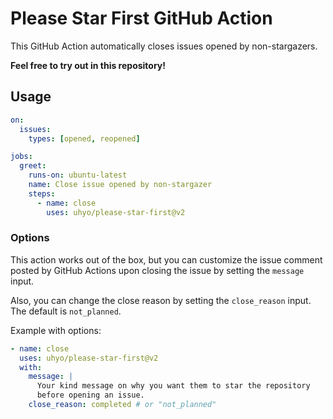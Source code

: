 # Please Star First GitHub Action

This GitHub Action automatically closes issues opened by non-stargazers.

**Feel free to try out in this repository!**

## Usage

```yml
on:
  issues:
    types: [opened, reopened]

jobs:
  greet:
    runs-on: ubuntu-latest
    name: Close issue opened by non-stargazer
    steps:
      - name: close
        uses: uhyo/please-star-first@v2
```

### Options

This action works out of the box, but you can customize the issue comment posted by GitHub Actions upon closing the issue by setting the `message` input.

Also, you can change the close reason by setting the `close_reason` input. The default is `not_planned`.

Example with options:

```yaml
- name: close
  uses: uhyo/please-star-first@v2
  with:
    message: |
      Your kind message on why you want them to star the repository
      before opening an issue.
    close_reason: completed # or "not_planned"
```
